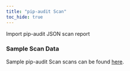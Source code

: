 ```yaml
---
title: "pip-audit Scan"
toc_hide: true
---
```

Import pip-audit JSON scan report

### Sample Scan Data
Sample pip-audit Scan scans can be found [here](https://github.com/DefectDojo/django-DefectDojo/tree/master/unittests/scans/pip_audit).